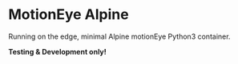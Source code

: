 # MotionEye Alpine

Running on the edge, minimal Alpine motionEye Python3 container.

**Testing & Development only!**

[//]: # ( vim: set ft=markdown cc=80 : )
